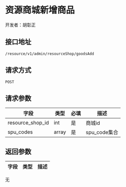 # 资源商城新增商品

开发者：胡彰正

## 接口地址

`/resource/v1/admin/resourceShop/goodsAdd`

## 请求方式

`POST`

## 请求参数

| 字段 | 类型 | 必填 | 描述 |
| - | - | - | - |
| resource_shop_id | int | 是 | 商城id |
| spu_codes | array | 是 | spu_code集合 |

## 返回参数

| 字段 | 类型 | 描述 |
| - | - | - |
无
